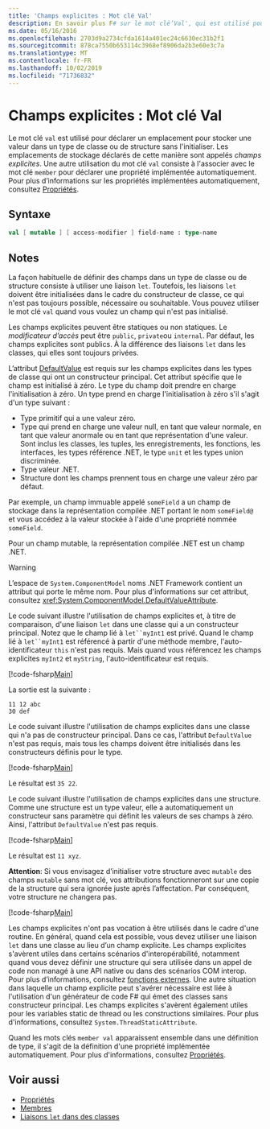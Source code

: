 ```yaml
---
title: 'Champs explicites : Mot clé Val'
description: En savoir plus F# sur le mot clé’Val', qui est utilisé pour déclarer un emplacement pour stocker une valeur dans un type de classe ou de structure sans initialiser le type.
ms.date: 05/16/2016
ms.openlocfilehash: 2703d9a2734cfda1614a401ec24c6630ec31b2f1
ms.sourcegitcommit: 878ca7550b653114c3968ef8906da2b3e60e3c7a
ms.translationtype: MT
ms.contentlocale: fr-FR
ms.lasthandoff: 10/02/2019
ms.locfileid: "71736832"
---
```

# <a name="explicit-fields-the-val-keyword"></a>Champs explicites : Mot clé Val

Le mot clé `val` est utilisé pour déclarer un emplacement pour stocker une valeur dans un type de classe ou de structure sans l'initialiser. Les emplacements de stockage déclarés de cette manière sont appelés *champs explicites*. Une autre utilisation du mot clé `val` consiste à l'associer avec le mot clé `member` pour déclarer une propriété implémentée automatiquement. Pour plus d’informations sur les propriétés implémentées automatiquement, consultez [Propriétés](properties.md).

## <a name="syntax"></a>Syntaxe

```fsharp
val [ mutable ] [ access-modifier ] field-name : type-name
```

## <a name="remarks"></a>Notes

La façon habituelle de définir des champs dans un type de classe ou de structure consiste à utiliser une liaison `let`. Toutefois, les liaisons `let` doivent être initialisées dans le cadre du constructeur de classe, ce qui n'est pas toujours possible, nécessaire ou souhaitable. Vous pouvez utiliser le mot clé `val` quand vous voulez un champ qui n'est pas initialisé.

Les champs explicites peuvent être statiques ou non statiques. Le *modificateur d’accès* peut être `public`, `private`ou `internal`. Par défaut, les champs explicites sont publics. À la différence des liaisons `let` dans les classes, qui elles sont toujours privées.

L’attribut [DefaultValue](https://msdn.microsoft.com/library/a3a3307b-8c05-441e-b109-245511614d58) est requis sur les champs explicites dans les types de classe qui ont un constructeur principal. Cet attribut spécifie que le champ est initialisé à zéro. Le type du champ doit prendre en charge l'initialisation à zéro. Un type prend en charge l'initialisation à zéro s'il s'agit d'un type suivant :

- Type primitif qui a une valeur zéro.
- Type qui prend en charge une valeur null, en tant que valeur normale, en tant que valeur anormale ou en tant que représentation d'une valeur. Sont inclus les classes, les tuples, les enregistrements, les fonctions, les interfaces, les types référence .NET, le type `unit` et les types union discriminée.
- Type valeur .NET.
- Structure dont les champs prennent tous en charge une valeur zéro par défaut.

Par exemple, un champ immuable appelé `someField` a un champ de stockage dans la représentation compilée .NET portant le nom `someField@` et vous accédez à la valeur stockée à l'aide d'une propriété nommée `someField`.

Pour un champ mutable, la représentation compilée .NET est un champ .NET.

> [!WARNING]
> L’espace de `System.ComponentModel` noms .NET Framework contient un attribut qui porte le même nom. Pour plus d'informations sur cet attribut, consultez <xref:System.ComponentModel.DefaultValueAttribute>.

Le code suivant illustre l'utilisation de champs explicites et, à titre de comparaison, d'une liaison `let` dans une classe qui a un constructeur principal. Notez que le champ lié à `let``myInt1` est privé. Quand le champ lié à `let``myInt1` est référencé à partir d'une méthode membre, l'auto-identificateur `this` n'est pas requis. Mais quand vous référencez les champs explicites `myInt2` et `myString`, l'auto-identificateur est requis.

[!code-fsharp[Main](~/samples/snippets/fsharp/lang-ref-2/snippet6701.fs)]

La sortie est la suivante :

```console
11 12 abc
30 def
```

Le code suivant illustre l'utilisation de champs explicites dans une classe qui n'a pas de constructeur principal. Dans ce cas, l'attribut `DefaultValue` n'est pas requis, mais tous les champs doivent être initialisés dans les constructeurs définis pour le type.

[!code-fsharp[Main](~/samples/snippets/fsharp/lang-ref-2/snippet6702.fs)]

Le résultat est `35 22`.

Le code suivant illustre l'utilisation de champs explicites dans une structure. Comme une structure est un type valeur, elle a automatiquement un constructeur sans paramètre qui définit les valeurs de ses champs à zéro. Ainsi, l'attribut `DefaultValue` n'est pas requis.

[!code-fsharp[Main](~/samples/snippets/fsharp/lang-ref-2/snippet6703.fs)]

Le résultat est `11 xyz`.

**Attention**: Si vous envisagez d’initialiser votre structure avec `mutable` des champs `mutable` sans mot clé, vos attributions fonctionneront sur une copie de la structure qui sera ignorée juste après l’affectation. Par conséquent, votre structure ne changera pas.

[!code-fsharp[Main](~/samples/snippets/fsharp/lang-ref-2/snippet6704.fs)]

Les champs explicites n'ont pas vocation à être utilisés dans le cadre d'une routine. En général, quand cela est possible, vous devez utiliser une liaison `let` dans une classe au lieu d’un champ explicite. Les champs explicites s'avèrent utiles dans certains scénarios d'interopérabilité, notamment quand vous devez définir une structure qui sera utilisée dans un appel de code non managé à une API native ou dans des scénarios COM interop. Pour plus d’informations, consultez [fonctions externes](../functions/external-functions.md). Une autre situation dans laquelle un champ explicite peut s'avérer nécessaire est liée à l'utilisation d'un générateur de code F# qui émet des classes sans constructeur principal. Les champs explicites s'avèrent également utiles pour les variables static de thread ou les constructions similaires. Pour plus d'informations, consultez `System.ThreadStaticAttribute`.

Quand les mots clés `member val` apparaissent ensemble dans une définition de type, il s'agit de la définition d'une propriété implémentée automatiquement. Pour plus d'informations, consultez [Propriétés](properties.md).

## <a name="see-also"></a>Voir aussi

- [Propriétés](properties.md)
- [Membres](index.md)
- [Liaisons `let` dans des classes](let-bindings-in-classes.md)
